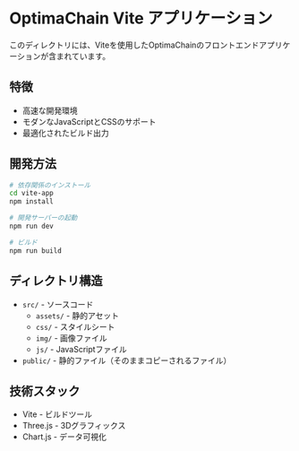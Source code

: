 # OptimaChain Vite アプリケーション

このディレクトリには、Viteを使用したOptimaChainのフロントエンドアプリケーションが含まれています。

## 特徴

- 高速な開発環境
- モダンなJavaScriptとCSSのサポート
- 最適化されたビルド出力

## 開発方法

```bash
# 依存関係のインストール
cd vite-app
npm install

# 開発サーバーの起動
npm run dev

# ビルド
npm run build
```

## ディレクトリ構造

- `src/` - ソースコード
  - `assets/` - 静的アセット
  - `css/` - スタイルシート
  - `img/` - 画像ファイル
  - `js/` - JavaScriptファイル
- `public/` - 静的ファイル（そのままコピーされるファイル）

## 技術スタック

- Vite - ビルドツール
- Three.js - 3Dグラフィックス
- Chart.js - データ可視化